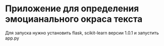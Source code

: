 # Приложение для определения эмоцианального окраса текста
Для запуска нужно установить flask, scikit-learn версии 1.0.1 и запустить app.py
